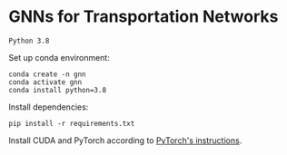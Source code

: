 # GNNs for Transportation Networks

`Python 3.8`

Set up conda environment:
```
conda create -n gnn
conda activate gnn
conda install python=3.8
```
Install dependencies:
```
pip install -r requirements.txt
```

Install CUDA and PyTorch according to [PyTorch's instructions](https://pytorch.org/get-started/locally/).